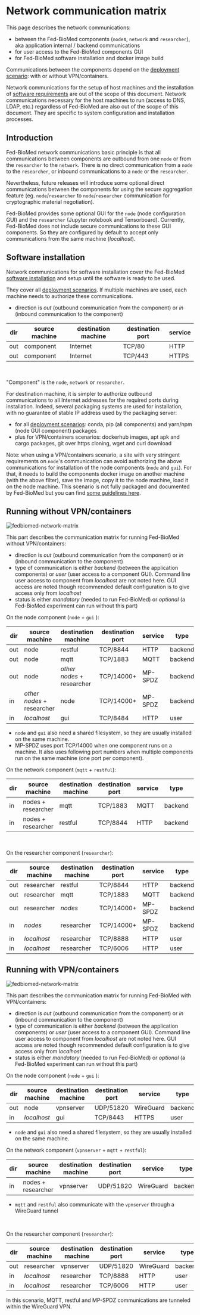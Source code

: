 # Network communication matrix

This page describes the network communications:

- between the Fed-BioMed components (`node`s, `network` and `researcher`), aka application internal / backend communications 
- for user access to the Fed-BioMed components GUI
- for Fed-BioMed software installation and docker image build

Communications between the components depend on the [deployment scenario](./deployment.md): with or without VPN/containers.

Network communications for the setup of host machines and the installation of [software requirements](../../tutorials/installation/0-basic-software-installation.md#software-packages) are out of the scope of this document. Network communications necessary for the host machines to run (access to DNS, LDAP, etc.) regardless of Fed-BioMed are also out of the scope of this document. They are specific to system configuration and installation processes.


## Introduction

Fed-BioMed network communications basic principle is that all communications between components are outbound from one `node` or from the `researcher` to the `network`. There is no direct communication from a `node` to the `researcher`, or inbound communications to a `node` or the `researcher`.

Nevertheless, future releases will introduce some optional direct communications between the components for using the secure aggregation feature (eg. `node`/`researcher` to `node`/`researcher` communication for cryptographic material negotiation).

Fed-BioMed provides some optional GUI for the `node` (node configuration GUI) and the `researcher` (Jupyter notebook and Tensorboard).
Currently, Fed-BioMed does not include secure communications to these GUI components. So they are configured by default to accept only communications from the same machine (*localhost*).


## Software installation

Network communications for software installation cover the Fed-BioMed [software installation](../../tutorials/installation/0-basic-software-installation.md#fed-biomed-software) and setup until the software is ready to be used.

They cover all [deployment scenarios](./deployment.md). If multiple machines are used, each machine needs to authorize these communications.

* direction is *out* (outbound communication from the component) or *in* (inbound communication to the component)

| dir | source machine | destination machine | destination port | service |
| --  | ------------   | -----------------   | --------------   | -----   |
| out | component      | Internet            | TCP/80           | HTTP    |
| out | component      | Internet            | TCP/443          | HTTPS   | 

<br>

"Component" is the `node`, `network` or `researcher`. 

For destination machine, it is simpler to authorize outbound communications to all Internet addresses for the required ports during installation. Indeed, several packaging systems are used for installation, with no guarantee of stable IP address used by the packaging server:

- for all [deployment scenarios](./deployment.md): conda, pip (all components) and yarn/npm (node GUI component) packages
- plus for VPN/containers scenarios: dockerhub images, apt apk and cargo packages, git over https cloning, wget and curl download 

Note: when using a VPN/containers scenario, a site with very stringent requirements on `node`'s communication can avoid authorizing the above communications for installation of the node components (`node` and `gui`). For that, it needs to build the components docker image on another machine (with the above filter), save the image, copy it to the node machine, load it on the node machine. This scenario is not fully packaged and documented by Fed-BioMed but you can find [some guidelines here](https://github.com/fedbiomed/fedbiomed/blob/master/envs/vpn/README.md#specific-instructions-building-node-image-on-a-different-machine).


## Running without VPN/containers

![fedbiomed-network-matrix](../../assets/img/fedbiomed_matrix_native.png#img-centered-lr)


This part describes the communication matrix for running Fed-BioMed without VPN/containers:

* direction is *out* (outbound communication from the component) or *in* (inbound communication to the component)
* type of communication is either *backend* (between the application components) or *user* (user access to a component GUI). Command line user access to component from *localhost* are not noted here. GUI access are noted though recommended default configuration is to give access only from *localhost*
* status is either *mandatory* (needed to run Fed-BioMed) or *optional* (a Fed-BioMed experiment can run without this part)

On the node component (`node` + `gui` ):

| dir | source machine | destination machine | destination port | service   | type     | status    | comment  |
| --  | ------------   | -----------------   | --------------   | -----     | ------   | --------  | ------   |
| out | node           | restful             | TCP/8844         | HTTP      | backend  | mandatory |          |
| out | node           | mqtt                | TCP/1883         | MQTT      | backend  | mandatory |          |
| out | node           | *other nodes* + researcher | TCP/14000+ | MP-SPDZ   | backend  | optional  | secagg key negotation |
| in  | *other nodes* + researcher | node      | TCP/14000+       | MP-SPDZ   | backend  | optional  | secagg key negotation |
| in  | *localhost*    | gui                 | TCP/8484         | HTTP      | user     | optional  | node GUI |

* `node` and `gui` also need a shared filesystem, so they are usually installed on the same machine.
* MP-SPDZ uses port TCP/14000 when one component runs on a machine. It also uses following port numbers when multiple components run on the same machine (one port per component).

On the network component (`mqtt` + `restful`):

| dir | source machine     | destination machine | destination port | service   | type     | status    | comment |
| --  | ---------------    | -----------------   | --------------   | -----     | ------   | --------  | -----   |
| in  | nodes + researcher | mqtt                | TCP/1883         | MQTT      | backend  | mandatory |         |
| in  | nodes + researcher | restful             | TCP/8844         | HTTP      | backend  | mandatory |         |

<br>

On the researcher component (`researcher`):

| dir | source machine | destination machine | destination port | service   | type     | status    | comment     |
| --  | ------------   | -----------------   | --------------   | -----     | ------   | --------  | -----       |
| out | researcher     | restful             | TCP/8844         | HTTP      | backend  | mandatory |             |
| out | researcher     | mqtt                | TCP/1883         | MQTT      | backend  | mandatory |             |
| out | researcher     | *nodes*             | TCP/14000+       | MP-SPDZ   | backend  | optional  | secagg key negotation |
| in  | *nodes*        | researcher          | TCP/14000+       | MP-SPDZ   | backend  | optional  | secagg key negotation |
| in  | *localhost*    | researcher          | TCP/8888         | HTTP      | user     | optional  | Jupyter     |
| in  | *localhost*    | researcher          | TCP/6006         | HTTP      | user     | optional  | Tensorboard |


## Running with VPN/containers

![fedbiomed-network-matrix](../../assets/img/fedbiomed_matrix_vpn.png#img-centered-lr)

This part describes the communication matrix for running Fed-BioMed with VPN/containers:

* direction is *out* (outbound communication from the component) or *in* (inbound communication to the component)
* type of communication is either *backend* (between the application components) or *user* (user access to a component GUI). Command line user access to component from *localhost* are not noted here. GUI access are noted though recommended default configuration is to give access only from *localhost*
* status is either *mandatory* (needed to run Fed-BioMed) or *optional* (a Fed-BioMed experiment can run without this part)

On the node component (`node` + `gui` ):

| dir | source machine | destination machine | destination port | service   | type     | status    | comment  |
| --  | ------------   | -----------------   | --------------   | -----     | ------   | --------  | ------   |
| out | node           | vpnserver           | UDP/51820        | WireGuard | backend  | mandatory |          |
| in  | *localhost*    | gui                 | TCP/8443         | HTTPS     | user     | optional  | node GUI |

* `node` and `gui` also need a shared filesystem, so they are usually installed on the same machine.

On the network component (`vpnserver` + `mqtt` + `restful`):

| dir | source machine     | destination machine | destination port | service   | type     | status    | comment |
| --  | ---------------    | -----------------   | --------------   | -----     | ------   | --------  | -----   |
| in  | nodes + researcher | vpnserver           | UDP/51820        | WireGuard | backend  | mandatory |         |

* `mqtt` and `restful` also communicate with the `vpnserver` through a WireGuard tunnel

<br>

On the researcher component (`researcher`):

| dir | source machine | destination machine | destination port | service   | type     | status    | comment     |
| --  | ------------   | -----------------   | --------------   | -----     | ------   | --------  | -----       |
| out | researcher     | vpnserver           | UDP/51820        | WireGuard | backend  | mandatory |             |
| in  | *localhost*    | researcher          | TCP/8888         | HTTP      | user     | optional  | Jupyter     |
| in  | *localhost*    | researcher          | TCP/6006         | HTTP      | user     | optional  | Tensorboard |

In this scenario, MQTT, restful and MP-SPDZ communications are tunneled within the WireGuard VPN.
